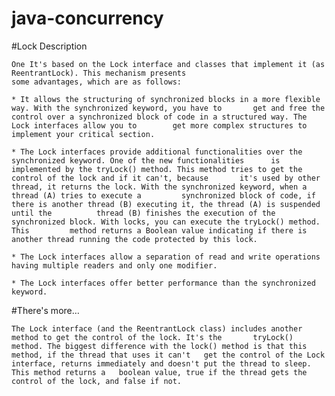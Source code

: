 # java-concurrency


#Lock Description
	
	One It's based on the Lock interface and classes that implement it (as ReentrantLock). This mechanism presents
	some advantages, which are as follows:
	
	* It allows the structuring of synchronized blocks in a more flexible way. With the synchronized keyword, you have to 		get and free the control over a synchronized block of code in a structured way. The Lock interfaces allow you to 		get more complex structures to implement your critical section.
	
	* The Lock interfaces provide additional functionalities over the synchronized keyword. One of the new functionalities 		is implemented by the tryLock() method. This method tries to get the control of the lock and if it can't, because 		it's used by other thread, it returns the lock. With the synchronized keyword, when a thread (A) tries to execute a 		synchronized block of code, if there is another thread (B) executing it, the thread (A) is suspended until the 			thread (B) finishes the execution of the synchronized block. With locks, you can execute the tryLock() method. This 		method returns a Boolean value indicating if there is another thread running the code protected by this lock.

	* The Lock interfaces allow a separation of read and write operations having multiple readers and only one modifier.

	* The Lock interfaces offer better performance than the synchronized keyword.
	
#There's more…

	The Lock interface (and the ReentrantLock class) includes another method to get the control of the lock. It's the 		tryLock() method. The biggest difference with the lock() method is that this method, if the thread that uses it can't 	get the control of the Lock interface, returns immediately and doesn't put the thread to sleep. This method returns a	boolean value, true if the thread gets the control of the lock, and false if not.